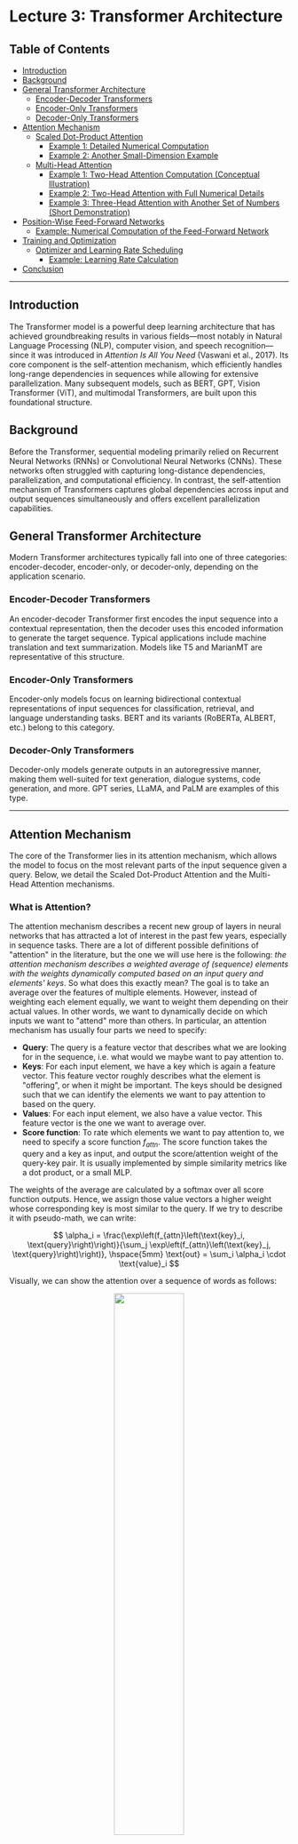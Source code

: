 # Lecture 3: Transformer Architecture

## Table of Contents
- [Introduction](#introduction)
- [Background](#background)
- [General Transformer Architecture](#general-transformer-architecture)
  - [Encoder-Decoder Transformers](#encoder-decoder-transformers)
  - [Encoder-Only Transformers](#encoder-only-transformers)
  - [Decoder-Only Transformers](#decoder-only-transformers)
- [Attention Mechanism](#attention-mechanism)
  - [Scaled Dot-Product Attention](#scaled-dot-product-attention)
    - [Example 1: Detailed Numerical Computation](#example-1-detailed-numerical-computation)
    - [Example 2: Another Small-Dimension Example](#example-2-another-small-dimension-example)
  - [Multi-Head Attention](#multi-head-attention)
    - [Example 1: Two-Head Attention Computation (Conceptual Illustration)](#example-1-two-head-attention-computation-conceptual-illustration)
    - [Example 2: Two-Head Attention with Full Numerical Details](#example-2-two-head-attention-with-full-numerical-details)
    - [Example 3: Three-Head Attention with Another Set of Numbers (Short Demonstration)](#example-3-three-head-attention-with-another-set-of-numbers-short-demonstration)
- [Position-Wise Feed-Forward Networks](#position-wise-feed-forward-networks)
  - [Example: Numerical Computation of the Feed-Forward Network](#example-numerical-computation-of-the-feed-forward-network)
- [Training and Optimization](#training-and-optimization)
  - [Optimizer and Learning Rate Scheduling](#optimizer-and-learning-rate-scheduling)
    - [Example: Learning Rate Calculation](#example-learning-rate-calculation)
- [Conclusion](#conclusion)

---

## Introduction
The Transformer model is a powerful deep learning architecture that has achieved groundbreaking results in various fields—most notably in Natural Language Processing (NLP), computer vision, and speech recognition—since it was introduced in *Attention Is All You Need* (Vaswani et al., 2017). Its core component is the self-attention mechanism, which efficiently handles long-range dependencies in sequences while allowing for extensive parallelization. Many subsequent models, such as BERT, GPT, Vision Transformer (ViT), and multimodal Transformers, are built upon this foundational structure.

## Background
Before the Transformer, sequential modeling primarily relied on Recurrent Neural Networks (RNNs) or Convolutional Neural Networks (CNNs). These networks often struggled with capturing long-distance dependencies, parallelization, and computational efficiency. In contrast, the self-attention mechanism of Transformers captures global dependencies across input and output sequences simultaneously and offers excellent parallelization capabilities.

## General Transformer Architecture
Modern Transformer architectures typically fall into one of three categories: encoder-decoder, encoder-only, or decoder-only, depending on the application scenario.

### Encoder-Decoder Transformers
An encoder-decoder Transformer first encodes the input sequence into a contextual representation, then the decoder uses this encoded information to generate the target sequence. Typical applications include machine translation and text summarization. Models like T5 and MarianMT are representative of this structure.

### Encoder-Only Transformers
Encoder-only models focus on learning bidirectional contextual representations of input sequences for classification, retrieval, and language understanding tasks. BERT and its variants (RoBERTa, ALBERT, etc.) belong to this category.

### Decoder-Only Transformers
Decoder-only models generate outputs in an autoregressive manner, making them well-suited for text generation, dialogue systems, code generation, and more. GPT series, LLaMA, and PaLM are examples of this type.

---

## Attention Mechanism
The core of the Transformer lies in its attention mechanism, which allows the model to focus on the most relevant parts of the input sequence given a query. Below, we detail the Scaled Dot-Product Attention and the Multi-Head Attention mechanisms.

### What is Attention?

The attention mechanism describes a recent new group of layers in neural networks that has attracted a lot of interest in the past few years, especially in sequence tasks. There are a lot of different possible definitions of "attention" in the literature, but the one we will use here is the following: _the attention mechanism describes a weighted average of (sequence) elements with the weights dynamically computed based on an input query and elements' keys_. So what does this exactly mean? The goal is to take an average over the features of multiple elements. However, instead of weighting each element equally, we want to weight them depending on their actual values. In other words, we want to dynamically decide on which inputs we want to "attend" more than others. In particular, an attention mechanism has usually four parts we need to specify:

* **Query**: The query is a feature vector that describes what we are looking for in the sequence, i.e. what would we maybe want to pay attention to.
* **Keys**: For each input element, we have a key which is again a feature vector. This feature vector roughly describes what the element is "offering", or when it might be important. The keys should be designed such that we can identify the elements we want to pay attention to based on the query.
* **Values**: For each input element, we also have a value vector. This feature vector is the one we want to average over.
* **Score function**: To rate which elements we want to pay attention to, we need to specify a score function $f_{attn}$. The score function takes the query and a key as input, and output the score/attention weight of the query-key pair. It is usually implemented by simple similarity metrics like a dot product, or a small MLP.


The weights of the average are calculated by a softmax over all score function outputs. Hence, we assign those value vectors a higher weight whose corresponding key is most similar to the query. If we try to describe it with pseudo-math, we can write: 

$$
\alpha_i = \frac{\exp\left(f_{attn}\left(\text{key}_i, \text{query}\right)\right)}{\sum_j \exp\left(f_{attn}\left(\text{key}_j, \text{query}\right)\right)}, \hspace{5mm} \text{out} = \sum_i \alpha_i \cdot \text{value}_i
$$

Visually, we can show the attention over a sequence of words as follows:

<div style="text-align: center;">
  <img src="./Course/attention_example.svg" width="50%">
  <p style="margin-top: 10px;">Attention Example</p>
</div>

For every word, we have one key and one value vector. The query is compared to all keys with a score function (in this case the dot product) to determine the weights. The softmax is not visualized for simplicity. Finally, the value vectors of all words are averaged using the attention weights.

Most attention mechanisms differ in terms of what queries they use, how the key and value vectors are defined, and what score function is used. The attention applied inside the Transformer architecture is called **self-attention**. In self-attention, each sequence element provides a key, value, and query. For each element, we perform an attention layer where based on its query, we check the similarity of the all sequence elements' keys, and returned a different, averaged value vector for each element. We will now go into a bit more detail by first looking at the specific implementation of the attention mechanism which is in the Transformer case the scaled dot product attention.

### Scaled Dot-Product Attention
Given a query matrix $Q$, key matrix $K$, and value matrix $V$, the attention formula is:

$$
\text{Attention}(Q, K, V) = \text{softmax}\Bigl( \frac{QK^T}{\sqrt{d_k}} \Bigr)V
$$

where $d_k$ is the dimensionality of the key vectors (often the same as the query dimensionality). 
Every row of $Q$ corresponds a token's embedding.

#### Example 1: Detailed Numerical Computation
Suppose we have the following matrices (small dimensions chosen for illustrative purposes):

$$
Q = \begin{bmatrix}
1 & 0 \\
0 & 1 \\
1 & 1
\end{bmatrix}, \quad
K = \begin{bmatrix}
1 & 1 \\
0 & 1 \\
1 & 0
\end{bmatrix}, \quad
V = \begin{bmatrix}
0 & 2 \\
1 & 1 \\
2 & 0
\end{bmatrix}
$$

1. **Compute $QK^T$**  
   According to the example setup:

   $$
   QK^T = \begin{bmatrix}
   1 & 0 & 1 \\
   1 & 1 & 0 \\
   2 & 1 & 1
   \end{bmatrix}
   $$

2. **Scale by $\sqrt{d_k}$**  
   Here, $d_k = 2$. Thus, $\sqrt{2} \approx 1.41$. So,

   $$
   \frac{QK^T}{\sqrt{2}} \approx
   \begin{bmatrix}
   0.71 & 0    & 0.71 \\
   0.71 & 0.71 & 0    \\
   1.41 & 0.71 & 0.71
   \end{bmatrix}
   $$

3. **Apply softmax row-wise**  
   The softmax of a vector $x$ is given by
   $$
   \text{softmax}(x_i) = \frac{e^{x_i}}{\sum_j e^{x_j}}.
   $$
   Let's calculate this row by row:

   - Row 1: $[0.71, 0, 0.71]$  
     * Calculate exponentials:
       * $e^{0.71} \approx 2.034$ (for the 1st and 3rd elements)
       * $e^{0} = 1$ (for the 2nd element)
     * Sum of exponentials: $2.034 + 1 + 2.034 \approx 5.068$
     * Softmax values:
       * $\frac{2.034}{5.068} \approx 0.401$
       * $\frac{1}{5.068} \approx 0.197$
       * $\frac{2.034}{5.068} \approx 0.401$
     * Final result: $[0.401, 0.197, 0.401]$ ≈ $[0.40, 0.20, 0.40]$

   - Row 2: $[0.71, 0.71, 0]$  
     * Calculate exponentials:
       * $e^{0.71} \approx 2.034$ (for the 1st and 2nd elements)
       * $e^{0} = 1$ (for the 3rd element)
     * Sum of exponentials: $2.034 + 2.034 + 1 \approx 5.068$
     * Softmax values:
       * $\frac{2.034}{5.068} \approx 0.401$
       * $\frac{2.034}{5.068} \approx 0.401$
       * $\frac{1}{5.068} \approx 0.197$
     * Final result: $[0.401, 0.401, 0.197]$ ≈ $[0.40, 0.40, 0.20]$

   - Row 3: $[1.41, 0.71, 0.71]$  
     * Calculate exponentials:
       * $e^{1.41} \approx 4.096$
       * $e^{0.71} \approx 2.034$ (for the 2nd and 3rd elements)
     * Sum of exponentials: $4.096 + 2.034 + 2.034 \approx 8.164$
     * Softmax values:
       * $\frac{4.096}{8.164} \approx 0.501$
       * $\frac{2.034}{8.164} \approx 0.249$
       * $\frac{2.034}{8.164} \approx 0.249$
     * Final result: $[0.501, 0.249, 0.249]$ ≈ $[0.50, 0.25, 0.25]$

   The final softmax matrix $\alpha$ is:
   $$
   \alpha = \begin{bmatrix}
   0.40 & 0.20 & 0.40 \\
   0.40 & 0.40 & 0.20 \\
   0.50 & 0.25 & 0.25
   \end{bmatrix}
   $$

   Key observations about the softmax results:
   1. All output values are between 0 and 1
   2. Each row sums to 1
   3. Equal input values (Row 1) result in equal output probabilities
   4. Larger input values receive larger output probabilities (middle values in Rows 2 and 3)

   (slight rounding applied).

4. **Multiply by \(V\)**  

   $$
   \text{Attention}(Q, K, V) = \alpha V.
   $$
   - Row 1 weights \([0.40, 0.20, 0.40]\) on \(V\):

     $$
     0.40 \times [0,2] + 0.20 \times [1,1] + 0.40 \times [2,0]
     = [0 + 0.20 + 0.80,\; 0.80 + 0.20 + 0]
     = [1.00,\; 1.00].
     $$

   - Row 2 weights \([0.40, 0.40, 0.20]\):

     $$
     0.40 \times [0,2] + 0.40 \times [1,1] + 0.20 \times [2,0]
     = [0,\;0.80] + [0.40,\;0.40] + [0.40,\;0]
     = [0.80,\;1.20].
     $$

   - Row 3 weights \([0.50, 0.25, 0.25]\):

     $$
     0.50 \times [0,2] + 0.25 \times [1,1] + 0.25 \times [2,0]
     = [0,\;1.0] + [0.25,\;0.25] + [0.50,\;0]
     = [0.75,\;1.25].
     $$

   **Final Output**:

   $$
   \begin{bmatrix}
   1.00 & 1.00 \\
   0.80 & 1.20 \\
   0.75 & 1.25
   \end{bmatrix}
   $$

   (rounded values).

---

#### Example 2: Another Small-Dimension Example
Let us consider an even smaller example:

$$
Q = \begin{bmatrix}
1 & 1
\end{bmatrix}, \quad
K = \begin{bmatrix}
1 & 0 \\
0 & 1
\end{bmatrix}, \quad
V = \begin{bmatrix}
2 & 3 \\
4 & 1
\end{bmatrix}.
$$

Here, $Q$ is $1 \times 2$, $K$ is $2 \times 2$, and $V$ is $2 \times 2$.

1. **Compute $QK^T$**  
   Since $K$ is a square matrix, $K^T = K$:

   $$
   QK^T = QK =
   \begin{bmatrix}
   1 & 1
   \end{bmatrix}
   \begin{bmatrix}
   1 & 0 \\
   0 & 1
   \end{bmatrix}
   =
   \begin{bmatrix}
   1 & 1
   \end{bmatrix}.
   $$

2. **Scale by $\sqrt{d_k}$**  
   $d_k = 2$. Thus, $\frac{1}{\sqrt{2}} \approx \frac{1}{1.41} \approx 0.71$. So

   $$
   \frac{[1,\;1]}{1.41} \approx [0.71,\;0.71].
   $$

3. **Softmax**  
   $[0.71, 0.71]$ has equal values, so the softmax is $[0.5, 0.5]$.

4. **Multiply by $V$**  

   $$
   [0.5,\;0.5]
   \begin{bmatrix}
   2 & 3 \\
   4 & 1
   \end{bmatrix}
   =
   0.5 \times [2,3] + 0.5 \times [4,1]
   =
   [1,1.5] + [2,0.5]
   =
   [3,2].
   $$

**Final Output**: $[3,\;2]$.

#### Example 3: Larger Q and K with V as a Column Vector
Let us consider an example where $Q$ and $K$ have a larger dimension, but $V$ has only one column:

$$
Q = \begin{bmatrix}
1 & 1 & 1 & 1
\end{bmatrix}, \quad
K = \begin{bmatrix}
1 & 0 & 0 & 0 \\
0 & 1 & 0 & 0 \\
0 & 0 & 1 & 0 \\
0 & 0 & 0 & 1
\end{bmatrix}, \quad
V = \begin{bmatrix}
2 \\
4 \\
6 \\
8
\end{bmatrix}.
$$

In-Course Question: Attention computation result of the above Q, K, V.

<!-- 1. **Compute $QK^T$**  
   Since $K$ is a square matrix and $K^T = K$:

   $$
   QK^T = QK =
   \begin{bmatrix}
   1 & 1 & 1 & 1
   \end{bmatrix}
   \begin{bmatrix}
   1 & 0 & 0 & 0 \\
   0 & 1 & 0 & 0 \\
   0 & 0 & 1 & 0 \\
   0 & 0 & 0 & 1
   \end{bmatrix}
   =
   \begin{bmatrix}
   1 & 1 & 1 & 1
   \end{bmatrix}.
   $$

2. **Scale by $\sqrt{d_k}$**  
   Here, $d_k = 4$. Thus, $\frac{1}{\sqrt{4}} = \frac{1}{2} = 0.5$. So,

   $$
   \frac{[1,\;1,\;1,\;1]}{2} = [0.5,\;0.5,\;0.5,\;0.5].
   $$

3. **Softmax**  
   Since all values are equal, the softmax yields equal weights:

   $$
   \text{softmax}([0.5,\;0.5,\;0.5,\;0.5]) = [0.25,\;0.25,\;0.25,\;0.25].
   $$

4. **Multiply by $V$**  

   $$
   [0.25,\;0.25,\;0.25,\;0.25]
   \begin{bmatrix}
   2 \\
   4 \\
   6 \\
   8
   \end{bmatrix}
   = 0.25 \times 2 + 0.25 \times 4 + 0.25 \times 6 + 0.25 \times 8 = 0.5 + 1 + 1.5 + 2 = 5.
   $$

**Final Output**: $5$. -->


---

### Multi-Head Attention
Multi-head attention projects $Q, K, V$ into multiple subspaces and performs several parallel scaled dot-product attentions (referred to as "heads"). These are concatenated, then transformed via a final linear projection:

$$
\text{MultiHead}(Q, K, V) = \text{Concat}(\text{head}_1, \ldots, \text{head}_h) W^O,
$$

where each head is computed as:

$$
\text{head}_i = \text{Attention}(Q W_i^Q, K W_i^K, V W_i^V).
$$

Below are multiple examples illustrating how multi-head attention calculations are performed, with increasingly detailed numeric demonstrations.

#### Example 1: Two-Head Attention Computation (Conceptual Illustration)
Let us assume we have a 2-head setup ($h = 2$), each head operating on half the dimension of $Q, K, V$. For instance, if the original dimension is 4, each head dimension could be 2.

- **Step 1**: Linear transformations and splitting  

  $$
  Q W^Q \rightarrow [Q_1,\ Q_2], \quad
  K W^K \rightarrow [K_1,\ K_2], \quad
  V W^V \rightarrow [V_1,\ V_2].
  $$

  Here, $[Q_1,\ Q_2]$ means we split the transformed $Q$ along its last dimension into two sub-matrices (head 1 and head 2).

- **Step 2**: Compute scaled dot-product attention for each head  

  $$
  \text{head}_1 = \text{Attention}(Q_1, K_1, V_1), \quad
  \text{head}_2 = \text{Attention}(Q_2, K_2, V_2).
  $$

  Suppose after computation:

  $$
  \text{head}_1 = \begin{bmatrix}
  h_{11} & h_{12} \\
  h_{21} & h_{22} \\
  h_{31} & h_{32}
  \end{bmatrix}, \quad
  \text{head}_2 = \begin{bmatrix}
  g_{11} & g_{12} \\
  g_{21} & g_{22} \\
  g_{31} & g_{32}
  \end{bmatrix}.
  $$

- **Step 3**: Concatenate and apply final linear transform  
  Concatenating the heads yields a $3 \times 4$ matrix (if each head is $3 \times 2$):

  $$
  \text{Concat}(\text{head}_1, \text{head}_2) =
  \begin{bmatrix}
  h_{11} & h_{12} & g_{11} & g_{12} \\
  h_{21} & h_{22} & g_{21} & g_{22} \\
  h_{31} & h_{32} & g_{31} & g_{32}
  \end{bmatrix}.
  $$

  We then multiply by $W^O$ (e.g., a $4 \times 4$ matrix) to get the final multi-head attention output.

> *Note*: Actual numeric computation requires specifying all projection matrices $W_i^Q, W_i^K, W_i^V, W^O$ and the input $Q, K, V$. Below, we provide more concrete numeric examples.

---

#### Example 2: Two-Head Attention with Full Numerical Details
In this example, we will provide explicit numbers for a 2-head setup. We will assume each of $Q, K, V$ has shape $(3,4)$: there are 3 “tokens” (or time steps), each with a hidden size of 4. We split that hidden size into 2 heads, each with size 2.

**Step 0: Define inputs and parameters**  
Let

$$
Q = \begin{bmatrix}
1 & 2 & 1 & 0\\
0 & 1 & 1 & 1\\
1 & 0 & 2 & 1
\end{bmatrix},\quad
K = \begin{bmatrix}
1 & 1 & 0 & 2\\
2 & 1 & 1 & 0\\
0 & 1 & 1 & 1
\end{bmatrix},\quad
V = \begin{bmatrix}
1 & 1 & 0 & 0\\
0 & 2 & 1 & 1\\
1 & 1 & 2 & 2
\end{bmatrix}.
$$

We also define the projection matrices for the two heads. For simplicity, we assume each projection matrix has shape $(4,2)$ (since we project dimension 4 down to dimension 2), and $W^O$ will have shape $(4,4)$ to map the concatenated result $(3,4)$ back to $(3,4)$.

Let’s define:

$$
W^Q_1 = \begin{bmatrix}
1 & 0\\
0 & 1\\
1 & 0\\
0 & 1
\end{bmatrix}, \quad
W^K_1 = \begin{bmatrix}
1 & 0\\
0 & 1\\
0 & 1\\
1 & 0
\end{bmatrix}, \quad
W^V_1 = \begin{bmatrix}
1 & 0\\
0 & 1\\
1 & 0\\
0 & 1
\end{bmatrix},
$$

$$
W^Q_2 = \begin{bmatrix}
0 & 1\\
1 & 0\\
1 & 1\\
0 & 0
\end{bmatrix}, \quad
W^K_2 = \begin{bmatrix}
0 & 1\\
1 & 0\\
1 & 0\\
1 & 1
\end{bmatrix}, \quad
W^V_2 = \begin{bmatrix}
0 & 1\\
1 & 1\\
0 & 1\\
1 & 0
\end{bmatrix}.
$$

And let:

$$
W^O = \begin{bmatrix}
1 & 0 & 0 & 1\\
0 & 1 & 1 & 0\\
1 & 0 & 1 & 0\\
0 & 1 & 0 & 1
\end{bmatrix}.
$$

We will go step by step.

---

**Step 1: Compute $Q_1, K_1, V_1$ for Head 1**  

$$
Q_1 = Q \times W^Q_1,\quad
K_1 = K \times W^K_1,\quad
V_1 = V \times W^V_1.
$$

- $Q_1 = Q W^Q_1$.  
  Each row of $Q$ is multiplied by $W^Q_1$:

  $$
  Q = \begin{bmatrix}
  1 & 2 & 1 & 0\\
  0 & 1 & 1 & 1\\
  1 & 0 & 2 & 1
  \end{bmatrix},
  \quad
  W^Q_1 = \begin{bmatrix}
  1 & 0\\
  0 & 1\\
  1 & 0\\
  0 & 1
  \end{bmatrix}.
  $$

  - Row 1 of $Q$: $[1,2,1,0]$

    $$
    [1,2,1,0]
    \begin{bmatrix}
    1 & 0\\
    0 & 1\\
    1 & 0\\
    0 & 1
    \end{bmatrix}
    =
    [1*1 + 2*0 + 1*1 + 0*0,\; 1*0 + 2*1 + 1*0 + 0*1]
    =
    [2,\;2].
    $$

  - Row 2: $[0,1,1,1]$

    $$
    [0,1,1,1]
    \begin{bmatrix}
    1 & 0\\
    0 & 1\\
    1 & 0\\
    0 & 1
    \end{bmatrix}
    =
    [1,\;2].
    $$

  - Row 3: $[1,0,2,1]$

    $$
    [1,0,2,1]
    \begin{bmatrix}
    1 & 0\\
    0 & 1\\
    1 & 0\\
    0 & 1
    \end{bmatrix}
    =
    [3,\;1].
    $$

  Thus,

  $$
  Q_1 = \begin{bmatrix}
  2 & 2\\
  1 & 2\\
  3 & 1
  \end{bmatrix}.
  $$

- $K_1 = K W^K_1$.  

  $$
  K = \begin{bmatrix}
  1 & 1 & 0 & 2\\
  2 & 1 & 1 & 0\\
  0 & 1 & 1 & 1
  \end{bmatrix},\quad
  W^K_1 = \begin{bmatrix}
  1 & 0\\
  0 & 1\\
  0 & 1\\
  1 & 0
  \end{bmatrix}.
  $$

  - Row 1: $[1,1,0,2]$

    $$
    [1,1,0,2]
    \times
    \begin{bmatrix}
    1 & 0\\
    0 & 1\\
    0 & 1\\
    1 & 0
    \end{bmatrix}
    =
    [3,\;1].
    $$

  - Row 2: $[2,1,1,0]$

    $$
    [2,1,1,0]
    \times
    \begin{bmatrix}
    1 & 0\\
    0 & 1\\
    0 & 1\\
    1 & 0
    \end{bmatrix}
    =
    [2,\;2].
    $$

  - Row 3: $[0,1,1,1]$

    $$
    [0,1,1,1]
    \times
    \begin{bmatrix}
    1 & 0\\
    0 & 1\\
    0 & 1\\
    1 & 0
    \end{bmatrix}
    =
    [1,\;2].
    $$

  So,

  $$
  K_1 = \begin{bmatrix}
  3 & 1\\
  2 & 2\\
  1 & 2
  \end{bmatrix}.
  $$

- $V_1 = V W^V_1$.  

  $$
  V = \begin{bmatrix}
  1 & 1 & 0 & 0\\
  0 & 2 & 1 & 1\\
  1 & 1 & 2 & 2
  \end{bmatrix},\quad
  W^V_1 = \begin{bmatrix}
  1 & 0\\
  0 & 1\\
  1 & 0\\
  0 & 1
  \end{bmatrix}.
  $$

  - Row 1: $[1,1,0,0]$

    $$
    [1,1,0,0] \times
    \begin{bmatrix}
    1 & 0\\
    0 & 1\\
    1 & 0\\
    0 & 1
    \end{bmatrix}
    =
    [1,\;1].
    $$

  - Row 2: $[0,2,1,1]$

    $$
    [0,2,1,1]
    \times
    \begin{bmatrix}
    1 & 0\\
    0 & 1\\
    1 & 0\\
    0 & 1
    \end{bmatrix}
    =
    [1,\;3].
    $$

  - Row 3: $[1,1,2,2]$

    $$
    [1,1,2,2]
    \times
    \begin{bmatrix}
    1 & 0\\
    0 & 1\\
    1 & 0\\
    0 & 1
    \end{bmatrix}
    =
    [3,\;3].
    $$

  Therefore,

  $$
  V_1 = \begin{bmatrix}
  1 & 1\\
  1 & 3\\
  3 & 3
  \end{bmatrix}.
  $$

---

**Step 2: Compute $Q_2, K_2, V_2$ for Head 2**  

$$
Q_2 = Q \times W^Q_2,\quad
K_2 = K \times W^K_2,\quad
V_2 = V \times W^V_2.
$$

- $Q_2 = Q W^Q_2$:

  $$
  W^Q_2 = \begin{bmatrix}
  0 & 1\\
  1 & 0\\
  1 & 1\\
  0 & 0
  \end{bmatrix}.
  $$

  - Row 1 $[1,2,1,0]$:

    $$
    [1,2,1,0]
    \times
    \begin{bmatrix}
    0 & 1\\
    1 & 0\\
    1 & 1\\
    0 & 0
    \end{bmatrix}
    =
    [3,\;2].
    $$

  - Row 2 $[0,1,1,1]$:

    $$
    [0,1,1,1]
    \times
    \begin{bmatrix}
    0 & 1\\
    1 & 0\\
    1 & 1\\
    0 & 0
    \end{bmatrix}
    =
    [2,\;1].
    $$

  - Row 3 $[1,0,2,1]$:

    $$
    [1,0,2,1]
    \times
    \begin{bmatrix}
    0 & 1\\
    1 & 0\\
    1 & 1\\
    0 & 0
    \end{bmatrix}
    =
    [2,\;3].
    $$

  Hence,

  $$
  Q_2 = \begin{bmatrix}
  3 & 2\\
  2 & 1\\
  2 & 3
  \end{bmatrix}.
  $$

- $K_2 = K W^K_2$:

  $$
  W^K_2 = \begin{bmatrix}
  0 & 1\\
  1 & 0\\
  1 & 0\\
  1 & 1
  \end{bmatrix}.
  $$

  - Row 1 $[1,1,0,2]$:

    $$
    [1,1,0,2] \times
    \begin{bmatrix}
    0 & 1\\
    1 & 0\\
    1 & 0\\
    1 & 1
    \end{bmatrix}
    =
    [3,\;3].
    $$

  - Row 2 $[2,1,1,0]$:

    $$
    [2,1,1,0] \times
    \begin{bmatrix}
    0 & 1\\
    1 & 0\\
    1 & 0\\
    1 & 1
    \end{bmatrix}
    =
    [2,\;2].
    $$

  - Row 3 $[0,1,1,1]$:

    $$
    [0,1,1,1] \times
    \begin{bmatrix}
    0 & 1\\
    1 & 0\\
    1 & 0\\
    1 & 1
    \end{bmatrix}
    =
    [3,\;1].
    $$

  So,

  $$
  K_2 = \begin{bmatrix}
  3 & 3\\
  2 & 2\\
  3 & 1
  \end{bmatrix}.
  $$

- $V_2 = V W^V_2$:

  $$
  W^V_2 = \begin{bmatrix}
  0 & 1\\
  1 & 1\\
  0 & 1\\
  1 & 0
  \end{bmatrix}.
  $$

  - Row 1 $[1,1,0,0]$:

    $$
    [1,1,0,0] \times
    \begin{bmatrix}
    0 & 1\\
    1 & 1\\
    0 & 1\\
    1 & 0
    \end{bmatrix}
    =
    [1,\;2].
    $$

  - Row 2 $[0,2,1,1]$:

    $$
    [0,2,1,1] \times
    \begin{bmatrix}
    0 & 1\\
    1 & 1\\
    0 & 1\\
    1 & 0
    \end{bmatrix}
    =
    [3,\;3].
    $$

  - Row 3 $[1,1,2,2]$:

    $$
    [1,1,2,2] \times
    \begin{bmatrix}
    0 & 1\\
    1 & 1\\
    0 & 1\\
    1 & 0
    \end{bmatrix}
    =
    [3,\;4].
    $$

  Thus,

  $$
  V_2 = \begin{bmatrix}
  1 & 2\\
  3 & 3\\
  3 & 4
  \end{bmatrix}.
  $$

---

**Step 3: Compute each head’s Scaled Dot-Product Attention**  

We now have for head 1:

$$
Q_1 = \begin{bmatrix}2 & 2\\1 & 2\\3 & 1\end{bmatrix},\;
K_1 = \begin{bmatrix}3 & 1\\2 & 2\\1 & 2\end{bmatrix},\;
V_1 = \begin{bmatrix}1 & 1\\1 & 3\\3 & 3\end{bmatrix}.
$$

Similarly for head 2:

$$
Q_2 = \begin{bmatrix}3 & 2\\2 & 1\\2 & 3\end{bmatrix},\;
K_2 = \begin{bmatrix}3 & 3\\2 & 2\\3 & 1\end{bmatrix},\;
V_2 = \begin{bmatrix}1 & 2\\3 & 3\\3 & 4\end{bmatrix}.
$$

Assume each key vector dimension is $d_k = 2$. Hence the scale is $\frac{1}{\sqrt{2}} \approx 0.707$.

- **Head 1**:  
  1. $Q_1 K_1^T$.  

     $K_1^T$ is

     $$
     \begin{bmatrix}
     3 & 2 & 1\\
     1 & 2 & 2
     \end{bmatrix}.
     $$

     $$
     Q_1 K_1^T =
     \begin{bmatrix}
     2 & 2\\
     1 & 2\\
     3 & 1
     \end{bmatrix}
     \times
     \begin{bmatrix}
     3 & 2 & 1\\
     1 & 2 & 2
     \end{bmatrix}
     =
     \begin{bmatrix}
     8 & 8 & 6\\
     5 & 6 & 5\\
     10 & 8 & 5
     \end{bmatrix}.
     $$

  2. Scale: $\frac{Q_1 K_1^T}{\sqrt{2}}$:

     $$
     \approx
     \begin{bmatrix}
     5.66 & 5.66 & 4.24\\
     3.54 & 4.24 & 3.54\\
     7.07 & 5.66 & 3.54
     \end{bmatrix}.
     $$

  3. Apply softmax row-wise (approx results after exponentiation and normalization):

     $$
     \alpha_1 \approx
     \begin{bmatrix}
     0.45 & 0.45 & 0.11\\
     0.25 & 0.50 & 0.25\\
     0.79 & 0.19 & 0.02
     \end{bmatrix}.
     $$

  4. Multiply by $V_1$:

     $$
     \text{head}_1 = \alpha_1 \times V_1.
     $$

     Approximating:

     $$
     \text{head}_1 \approx
     \begin{bmatrix}
     1.23 & 2.13\\
     1.50 & 2.50\\
     1.04 & 1.42
     \end{bmatrix}.
     $$

- **Head 2**:  
  1. $Q_2 K_2^T$.  

     $$
     Q_2 = \begin{bmatrix}
     3 & 2\\
     2 & 1\\
     2 & 3
     \end{bmatrix},\quad
     K_2 = \begin{bmatrix}
     3 & 3\\
     2 & 2\\
     3 & 1
     \end{bmatrix}.
     $$

     Then

     $$
     K_2^T = \begin{bmatrix}
     3 & 2 & 3\\
     3 & 2 & 1
     \end{bmatrix}.
     $$

     $$ 
     Q_2 K_2^T =
     \begin{bmatrix}
     15 & 10 & 11\\
     9  & 6  & 7\\
     15 & 10 & 9
     \end{bmatrix}.
     $$

  2. Scale: multiply by $1/\sqrt{2} \approx 0.707$:

     $$
     \approx
     \begin{bmatrix}
     10.61 & 7.07 & 7.78\\
     6.36 & 4.24 & 4.95\\
     10.61 & 7.07 & 6.36
     \end{bmatrix}.
     $$

  3. Softmax row-wise (approx):

     $$
     \alpha_2 \approx
     \begin{bmatrix}
     0.92 & 0.03 & 0.05\\
     0.73 & 0.09 & 0.18\\
     0.96 & 0.03 & 0.01
     \end{bmatrix}.
     $$

  4. Multiply by $V_2$:

     $$
     V_2 = \begin{bmatrix}
     1 & 2\\
     3 & 3\\
     3 & 4
     \end{bmatrix}.
     $$

     Approximating:

     $$
     \text{head}_2 \approx
     \begin{bmatrix}
     1.16 & 2.13\\
     1.53 & 2.45\\
     1.09 & 2.06
     \end{bmatrix}.
     $$

---

**Step 4: Concatenate and apply $W^O$**  
We now concatenate $\text{head}_1$ and $\text{head}_2$ horizontally to form a $(3 \times 4)$ matrix:

$$
\text{Concat}(\text{head}_1, \text{head}_2) =
\begin{bmatrix}
1.23 & 2.13 & 1.16 & 2.13 \\
1.50 & 2.50 & 1.53 & 2.45 \\
1.04 & 1.42 & 1.09 & 2.06
\end{bmatrix}.
$$

Finally, multiply by $W^O$ $(4 \times 4)$:

$$
\text{Output} = (\text{Concat}(\text{head}_1, \text{head}_2)) \times W^O.
$$

Where

$$
W^O = \begin{bmatrix}
1 & 0 & 0 & 1\\
0 & 1 & 1 & 0\\
1 & 0 & 1 & 0\\
0 & 1 & 0 & 1
\end{bmatrix}.
$$

We can do a row-by-row multiplication to get the final multi-head attention output (details omitted for brevity).

---

#### Example 3: Three-Head Attention with Another Set of Numbers (Short Demonstration)
For completeness, suppose we wanted $h=3$ heads, each of dimension $\frac{d_{\text{model}}}{3}$. The steps are exactly the same:

1. Project $Q, K, V$ into three subspaces via $W^Q_i, W^K_i, W^V_i$.
2. Perform scaled dot-product attention for each head:  
   $\text{head}_i = \text{Attention}(Q_i, K_i, V_i)$.
3. Concatenate all heads: $\text{Concat}(\text{head}_1, \text{head}_2, \text{head}_3)$.
4. Multiply by $W^O$.

Each numeric calculation is analogous to the 2-head case—just with different shapes (e.g., each head might have dimension 4/3 if the original dimension is 4, which typically would be handled with rounding or a slightly different total dimension). The procedure remains identical in principle.

---

## Position-Wise Feed-Forward Networks
Each layer in a Transformer includes a position-wise feed-forward network (FFN) that applies a linear transformation and activation to each position independently:

$$
\text{FFN}(x) = \max(0,\; xW_1 + b_1)\, W_2 + b_2,
$$

where $\max(0, \cdot)$ is the ReLU activation function.

### Example: Numerical Computation of the Feed-Forward Network
Let

$$
x = \begin{bmatrix}
1 & 0 \\
0 & 1 \\
1 & 1
\end{bmatrix},\quad
W_1 = \begin{bmatrix}
1 & 1 \\
0 & 1
\end{bmatrix},\quad
b_1 = \begin{bmatrix}
0 & 1
\end{bmatrix},\quad
W_2 = \begin{bmatrix}
1 & 0 \\
2 & 1
\end{bmatrix},\quad
b_2 = \begin{bmatrix}
1 & -1
\end{bmatrix}.
$$

1. **Compute $xW_1 + b_1$**  
   - Row 1: $[1, 0]$

     $$
     [1, 0]
     \begin{bmatrix} 1 & 1 \\ 0 & 1 \end{bmatrix}
     = [1, 1],
     $$

     then add $[0, 1]$ to get $[1, 2]$.

   - Row 2: $[0, 1]$

     $$
     [0,1]\times
     \begin{bmatrix}1 & 1\\0 & 1\end{bmatrix}
     = [0, 1],
     $$

     plus $[0, 1]$ = $[0, 2]$.

   - Row 3: $[1,1]$

     $$
     [1,1]\times
     \begin{bmatrix}1 & 1\\0 & 1\end{bmatrix}
     = [1, 2],
     $$

     plus $[0, 1]$ = $[1, 3]$.

   So

   $$
   X_1 =
   \begin{bmatrix}
   1 & 2\\
   0 & 2\\
   1 & 3
   \end{bmatrix}.
   $$

2. **ReLU activation**  
   $\max(0, X_1)$ leaves nonnegative elements unchanged. All entries are already $\ge0$, so

   $$
   \text{ReLU}(X_1) = X_1.
   $$

3. **Multiply by $W_2$ and add $b_2$**  

   $$
   W_2 =
   \begin{bmatrix}
   1 & 0\\
   2 & 1
   \end{bmatrix},\quad
   b_2 = [1, -1].
   $$
   
   $$
   X_2 = X_1 W_2.
   $$

   - Row 1 of $X_1$: $[1,2]$

     $$
     [1,2]
     \begin{bmatrix}
     1\\2
     \end{bmatrix}
     = 1*1 +2*2=5, \quad
     [1,2]
     \begin{bmatrix}
     0\\1
     \end{bmatrix}
     = 0 +2=2.
     $$
     So $[5,2]$.

   - Row 2: $[0,2]$

     $$
     [0,2]
     \begin{bmatrix}1\\2\end{bmatrix}=4,\quad
     [0,2]
     \begin{bmatrix}0\\1\end{bmatrix}=2.
     $$

   - Row 3: $[1,3]$

     $$
     [1,3]\begin{bmatrix}1\\2\end{bmatrix}=1+6=7,\quad
     [1,3]\begin{bmatrix}0\\1\end{bmatrix}=0+3=3.
     $$

   Thus

   $$
   X_2 = \begin{bmatrix}
   5 & 2\\
   4 & 2\\
   7 & 3
   \end{bmatrix}.
   $$

   Add $b_2=[1,-1]$:

   $$
   X_2 + b_2 =
   \begin{bmatrix}
   6 & 1\\
   5 & 1\\
   8 & 2
   \end{bmatrix}.
   $$

**Final Output**:

$$
\begin{bmatrix}
6 & 1\\
5 & 1\\
8 & 2
\end{bmatrix}.
$$

---

## Training and Optimization

### Optimizer and Learning Rate Scheduling
Transformers commonly use Adam or AdamW, combined with a piecewise learning rate scheduling strategy:

$$
l_{\text{rate}} = d_{\text{model}}^{-0.5}
\cdot
\min\bigl(\text{step}_\text{num}^{-0.5},\;
\text{step}_\text{num}\times \text{warmup}_\text{steps}^{-1.5}\bigr),
$$

where:
- $d_{\text{model}}$ is the hidden dimension.
- $\text{step}_\text{num}$ is the current training step.
- $\text{warmup}_\text{steps}$ is the number of warmup steps.

---

## Conclusion
The Transformer architecture has become a foundational model in modern deep learning, showing remarkable performance in NLP, computer vision, and multimodal applications. Its ability to capture long-range dependencies, combined with high parallelizability and scalability, has inspired a diverse range of research directions and practical systems. Ongoing work continues to explore ways to improve Transformer efficiency, adapt it to new scenarios, and enhance model interpretability.

---

Paper Reading: [Attention Is All You Need](https://arxiv.org/pdf/1706.03762)

Below is a **paragraph-by-paragraph** (or subsection-by-subsection) **markdown** file that first **re-states** (“recaps”) each portion of the paper *Attention Is All You Need* and then **comments** on or explains that portion in more detail. Each header corresponds to a main section or subsection from the original text. The original content has been paraphrased and condensed to be more concise, but the overall structure and meaning are preserved. 

> **Note**: The original paper, “Attention Is All You Need,” was published by Ashish Vaswani et al. This markdown document is for educational purposes, offering an English re-statement of each section followed by commentary.

---

# Paper Reading: Attention Is All You Need

## Authors and Affiliations

**Original (Condensed)**
> *Ashish Vaswani, Noam Shazeer, Niki Parmar, Jakob Uszkoreit, Llion Jones, Aidan N. Gomez, Łukasz Kaiser, and Illia Polosukhin.*  
> *Affiliations: Google Brain, Google Research, University of Toronto.*  

**Recap**  
A group of researchers from Google Brain, Google Research, and the University of Toronto propose a new network architecture that relies solely on attention mechanisms for sequence transduction tasks such as machine translation.

**Commentary**  
This highlights that multiple authors, each potentially focusing on different aspects—model design, optimization, and experiments—came together to create what is now often referred to as the “Transformer” architecture.

---

## Abstract

**Original (Condensed)**
> The dominant sequence transduction models use recurrent or convolutional neural networks (often with attention). This paper proposes the Transformer, which is based entirely on attention mechanisms. It does away with recurrence and convolutions entirely. Experiments on two machine translation tasks show the model is both high-performing in terms of BLEU score and more parallelizable. The paper reports a new state-of-the-art BLEU on WMT 2014 English-German (28.4) and a strong single-model result on English-French (41.8), trained much faster than previous approaches. The Transformer also generalizes well to other tasks, e.g., English constituency parsing.*

**Recap**  
The paper’s abstract introduces a novel approach called the Transformer. It uses only attention (no RNNs or CNNs) for tasks like machine translation and shows exceptional speed and accuracy results.

**Commentary**  
This is a seminal innovation in deep learning for language processing. Removing recurrence (like LSTM layers) and convolutions makes training highly parallelizable, dramatically reducing training time. At the same time, it achieves superior or comparable performance on well-known benchmarks. The abstract also hints that the Transformer concept could generalize to other sequential or structured tasks.

---

## 1 Introduction

**Original (Condensed)**
> Recurrent neural networks (RNNs), particularly LSTM or GRU models, have set the standard in sequence modeling and transduction tasks. However, they process input sequentially, limiting parallelization. Attention mechanisms have improved performance in tasks like translation, but they have traditionally been used on top of recurrent networks. This paper proposes a model that relies entirely on attention—called the Transformer—removing the need for recurrence or convolutional architectures. The result is a model that learns global dependencies and can be trained more efficiently.*

**Recap**  
The introduction situates the proposed Transformer within the history of neural sequence modeling: first purely recurrent approaches, then RNN+attention, and finally a pure-attention approach. The authors observe that while recurrent models handle sequences effectively, they rely on step-by-step processing. This strongly limits parallel computation. The Transformer’s innovation is to dispense with recurrences altogether.

**Commentary**  
The introduction highlights a major bottleneck in typical RNN-based models: the inability to parallelize across time steps in a straightforward way. Traditional attention over RNN outputs is still useful, but the authors propose a more radical approach, removing recurrences and using attention everywhere. This sets the stage for a highly parallelizable model that can scale better to longer sequences, given sufficient memory and computational resources.

---

## 2 Background

**Original (Condensed)**
> Efforts to reduce the sequential computation have led to alternatives like the Extended Neural GPU, ByteNet, and ConvS2S, which use convolutional networks for sequence transduction. However, even with convolution, the distance between two positions can be large in deep stacks, potentially making it harder to learn long-range dependencies. Attention mechanisms have been used for focusing on specific positions in a sequence, but typically in conjunction with RNNs. The Transformer is the first purely attention-based model for transduction.*

**Recap**  
The background section covers attempts to speed up sequence modeling, including convolution-based architectures. While they improve speed and are more parallelizable than RNNs, they still can have challenges with long-range dependencies. Attention can address such dependencies, but before this paper, it was usually combined with recurrent models.

**Commentary**  
This background motivates why researchers might try to eliminate recurrence and convolution entirely. If attention alone can handle dependency modeling, then the path length between any two positions in a sequence is effectively shorter. This suggests simpler, faster training and potentially better performance.

---

## 3 Model Architecture

The Transformer follows an **encoder-decoder** structure, but with self-attention replacing recurrences or convolutions.  

### 3.1 Encoder and Decoder Stacks

**Original (Condensed)**
> The encoder is composed of N identical layers; each layer has (1) a multi-head self-attention sub-layer, and (2) a position-wise feed-forward network. A residual connection is employed around each of these, followed by layer normalization. The decoder also has N identical layers with an additional sub-layer for attention over the encoder output. A masking scheme ensures each position in the decoder can only attend to positions before it (causal masking).*

**Recap**  
- **Encoder**: Stack of N layers. Each layer has:
  1. Self-attention
  2. Feed-forward  
  Plus skip (residual) connections and layer normalization.
- **Decoder**: Similar stack but also attends to the encoder output. Additionally, the decoder masks future positions to preserve the autoregressive property.

**Commentary**  
This design is highly modular: each layer is built around multi-head attention and a feed-forward block. The skip connections help with training stability, and layer normalization is known to speed up convergence. The causal masking in the decoder is crucial for generation tasks such as translation, ensuring that the model cannot “peek” at future tokens.

---

### 3.2 Attention

**Original (Condensed)**
> An attention function maps a query and a set of key-value pairs to an output. We use a “Scaled Dot-Product Attention,” where the dot products between query and key vectors are scaled by the square root of the dimension. A softmax yields weights for each value. We also introduce multi-head attention: queries, keys, and values are linearly projected h times, each head performing attention in parallel, then combined.*

**Recap**  
- **Scaled Dot-Product Attention**: Computes attention weights via `softmax((QK^T) / sqrt(d_k)) * V`.
- **Multi-Head Attention**: Instead of a single attention, we project Q, K, V into multiple sub-spaces (heads), do attention in parallel, then concatenate.

**Commentary**  
Dot-product attention is computationally efficient and can be parallelized easily. The scaling factor 1/√(d_k) helps mitigate large magnitude dot products when the dimensionality of keys/queries is big. Multiple heads allow the model to look at different positions/relationships simultaneously, which helps capture various types of information (e.g., syntax, semantics).

---

### 3.3 Position-wise Feed-Forward Networks

**Original (Condensed)**
> Each layer in the encoder and decoder has a feed-forward network that is applied to each position separately and identically, consisting of two linear transformations with a ReLU in between.*

**Recap**  
After multi-head attention, each token’s representation goes through a small “fully connected” or “feed-forward” sub-network. This is done independently per position.

**Commentary**  
This structure ensures that after attention-based mixing, each position is then transformed in a non-linear way. It is reminiscent of using small per-position multi-layer perceptrons to refine each embedding.

---

### 3.4 Embeddings and Softmax

**Original (Condensed)**
> Token embeddings and the final output linear transformation share the same weight matrix (with a scaling factor). The model uses learned embeddings to convert input and output tokens to vectors of dimension d_model.*

**Recap**  
The model uses standard embedding layers for tokens and ties the same weights in both the embedding and the pre-softmax projection. This helps with parameter efficiency and sometimes improves performance.

**Commentary**  
Weight tying is a known trick that can save on parameters and can help the embedding space align with the output space in generative tasks.

---

### 3.5 Positional Encoding

**Original (Condensed)**
> Because there is no recurrence or convolution, the Transformer needs positional information. The paper adds a sinusoidal positional encoding to the input embeddings, allowing the model to attend to relative positions. Learned positional embeddings perform similarly, but sinusoidal encodings might let the model generalize to sequence lengths not seen during training.*

**Recap**  
The Transformer adds sine/cosine signals of varying frequencies to the embeddings so that each position has a unique pattern. This is essential to preserve ordering information.

**Commentary**  
Without positional encodings, the self-attention mechanism would treat input tokens as an unstructured set. Positional information ensures that the model knows how tokens relate to one another in a sequence.

---

## 4 Why Self-Attention

**Original (Condensed)**
> The authors compare self-attention to recurrent and convolutional layers in terms of computation cost and how quickly signals can travel between distant positions in a sequence. Self-attention is more parallelizable and has O(1) maximum path length (all tokens can attend to all others in one step). Convolutions and recurrences require multiple steps to connect distant positions. This can help with learning long-range dependencies.*

**Recap**  
Self-attention:
- Parallelizable across sequence positions.
- Constant number of sequential operations per layer.
- Short paths between positions -> easier to learn long-range dependencies.

**Commentary**  
The authors argue that self-attention layers are efficient (especially when sequence length is not extremely large) and effective at modeling dependencies. This is a key motivation for the entire design.

---

## 5 Training

### 5.1 Training Data and Batching

**Original (Condensed)**
> The authors use WMT 2014 English-German (about 4.5M sentence pairs) and English-French (36M pairs). They use subword tokenization (byte-pair encoding or word-piece) to handle large vocabularies. Training batches contain roughly 25k source and 25k target tokens.*

**Recap**  
They describe the datasets and how the text is batched using subword units. This avoids issues with out-of-vocabulary tokens.

**Commentary**  
Subword tokenization was pivotal in neural MT systems because it handles rare words well. Batching by approximate length helps the model train more efficiently and speeds up training on GPUs.

---

### 5.2 Hardware and Schedule

**Original (Condensed)**
> They trained on a single machine with 8 NVIDIA P100 GPUs. The base model was trained for 100k steps (about 12 hours), while the bigger model took around 3.5 days. Each training step for the base model took ~0.4 seconds on this setup.*

**Recap**  
Base models train surprisingly quickly—only about half a day for high-quality results. The big model uses more parameters and trains longer.

**Commentary**  
This training time is significantly shorter than earlier neural MT models, demonstrating one practical advantage of a highly parallelizable architecture.

---

### 5.3 Optimizer

**Original (Condensed)**
> The paper uses the Adam optimizer with specific hyperparameters (β1=0.9, β2=0.98, ε=1e-9). The learning rate increases linearly for the first 4k steps, then decreases proportionally to step^-0.5.*

**Recap**  
A custom learning-rate schedule is used, with a “warm-up” phase followed by a decay. This is crucial to stabilize training early on and then adapt to a more standard rate.

**Commentary**  
This “Noam” learning rate schedule (as often called) is well-known in the community. It boosts the learning rate once the model is more confident, yet prevents divergence early on.

---

### 5.4 Regularization

**Original (Condensed)**
> Three types of regularization: (1) Dropout after sub-layers and on embeddings, (2) label smoothing of 0.1, (3) early stopping / checkpoint averaging (not explicitly described here but implied). Label smoothing slightly hurts perplexity but improves translation BLEU.*

**Recap**  
- Dropout helps avoid overfitting.  
- Label smoothing makes the model less certain about each token prediction, improving generalization.

**Commentary**  
By forcing the model to distribute probability mass across different tokens, label smoothing can prevent the network from becoming overly confident in a small set of predictions, thus improving real-world performance metrics like BLEU.

---

## 6 Results

### 6.1 Machine Translation

**Original (Condensed)**
> On WMT 2014 English-German, the big Transformer achieved 28.4 BLEU, surpassing all previously reported results (including ensembles). On English-French, it got 41.8 BLEU with much less training cost compared to other models. The base model also outperforms previous single-model baselines.*

**Recap**  
Transformer sets a new SOTA on English-German and matches/exceeds on English-French with vastly reduced training time.

**Commentary**  
This was a landmark result, as both speed and quality improved. The authors highlight not just the performance, but the “cost” in terms of floating-point operations, showing how the Transformer is more efficient.

---

### 6.2 Model Variations

**Original (Condensed)**
> They explore different hyperparameters, e.g., number of attention heads, dimension of queries/keys, feed-forward layer size, and dropout. They find that more heads can help but too many heads can degrade performance. Bigger dimensions improve results at the expense of more computation.*

**Recap**  
Experiments confirm that the Transformer’s performance scales with model capacity. Properly tuned dropout is vital. Both sinusoidal and learned positional embeddings perform comparably.

**Commentary**  
This section is valuable for practitioners, as it provides insight into how to adjust model size and regularization. It also confirms that the approach is flexible.

---

### 6.3 English Constituency Parsing

**Original (Condensed)**
> They show that the Transformer can also tackle English constituency parsing, performing competitively with top models. On the WSJ dataset, it achieves strong results, and in a semi-supervised setting, it is even more impressive.*

**Recap**  
It isn’t just about machine translation: the model generalizes to other tasks with structural dependencies, illustrating self-attention’s adaptability.

**Commentary**  
Constituency parsing requires modeling hierarchical relationships in sentences. Transformer’s ability to attend to any part of the input helps capture these structures without specialized RNNs or grammar-based methods.

---

## 7 Conclusion

**Original (Condensed)**
> The Transformer architecture relies entirely on self-attention, providing improved parallelization and, experimentally, new state-of-the-art results in machine translation. The paper suggests applying this approach to other tasks and modalities, possibly restricting attention to local neighborhoods for efficiency with large sequences. The code is made available in an open-source repository.*

**Recap**  
The authors close by reiterating how self-attention replaces recurrence and convolution, giving strong speed advantages. They encourage investigating how to adapt the architecture to other domains and tasks.

**Commentary**  
This conclusion underscores the paper’s broad impact. After publication, the Transformer rapidly became the foundation of many subsequent breakthroughs, including large-scale language models. Future directions—like local attention for very long sequences—have since seen extensive research.

---

## References

*(Original references are long and primarily list papers on neural networks, attention, convolutional models, etc. Below is a very brief, high-level mention.)*

**Recap**  
The references include prior works on RNN-based machine translation, convolutional approaches, attention mechanisms, and optimization techniques.

**Commentary**  
They form a comprehensive backdrop for the evolution of neural sequence modeling, highlighting both the developments that led to the Transformer and the new directions it subsequently inspired.

---

# Overall Commentary

The paper *Attention Is All You Need* revolutionized natural language processing by introducing a purely attention-based model (the Transformer). Its core contributions can be summarized as:

1. **Eliminating Recurrence and Convolution**: Replacing them with multi-head self-attention to model dependencies in a single step.
2. **Superior Performance and Efficiency**: Achieving state-of-the-art results on crucial MT tasks faster than prior methods.
3. **Generalization**: Showing that the model concept extends beyond MT to other tasks, e.g., parsing.

This architecture laid the groundwork for many subsequent techniques, including BERT, GPT, and other large language models. The key takeaway is that attention mechanisms alone—when used in a multi-layer, multi-head framework—suffice to capture both local and global information in sequences, drastically improving efficiency and performance in a wide range of NLP tasks.

---